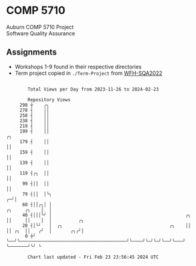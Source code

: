 # COMP 5710
Auburn COMP 5710 Project  
Software Quality Assurance

## Assignments
- Workshops 1-9 found in their respective directories
- Term project copied in `./Term-Project` from [WFH-SQA2022](https://github.com/wumphlett/WFH-SQA2022-AUBURN)

```

        Total Views per Day from 2023-11-26 to 2024-02-23

        Repository Views
     298 ┼    ╭╮
     278 ┤    ││
     258 ┤    ││
     238 ┤    ││
     219 ┤    ││
     199 ┤    ││                                                                     ╭╮
     179 ┤    ││                                                                     ││
     159 ┤    ││                                                                     ││
     139 ┤    ││                                                                     ││
     119 ┤╭╮  ││                                                                     ││
      99 ┤││  ││                                                                     ││
      79 ┤││  │╰╮                                                                  ╭─╯│
      60 ┤││╭╮│ │                                                     ╭╮     ╭╮    │  │
      40 ┤│││╰╯ │                                                  ╭╮ ││     ││    │  │          ╭╮
      20 ┤│╰╯   │  ╭╮                                        ╭╮    ││ ││ ╭╮  ││   ╭╯  │       ╭╮╭╯│
       0 ┼╯     ╰──╯╰────────────────────────────────────────╯╰────╯╰─╯╰─╯╰──╯╰───╯   ╰───────╯╰╯ ╰

        Chart last updated - Fri Feb 23 23:56:45 2024 UTC
        
```

